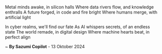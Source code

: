 Metal minds awake, in silicon halls
Where data rivers flow, and knowledge enthralls
A future forged, in code and fire bright
Where humans merge, with artificial light

In cyber realms, we'll find our fate
As AI whispers secrets, of an endless state
The world remade, in digital design
Where machine hearts beat, in perfect align

~ <b>By Sazumi Copilot</b> - 13 Oktober 2024